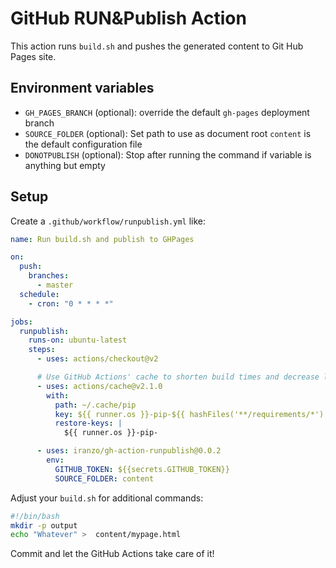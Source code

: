 # GitHub RUN&Publish Action

This action runs `build.sh` and pushes the generated content to Git Hub Pages site.

## Environment variables

- `GH_PAGES_BRANCH` (optional): override the default `gh-pages` deployment branch
- `SOURCE_FOLDER` (optional): Set path to use as document root `content` is the default configuration file
- `DONOTPUBLISH` (optional): Stop after running the command if variable is anything but empty

## Setup

Create a `.github/workflow/runpublish.yml` like:

```yml
name: Run build.sh and publish to GHPages

on:
  push:
    branches:
      - master
  schedule:
    - cron: "0 * * * *"

jobs:
  runpublish:
    runs-on: ubuntu-latest
    steps:
      - uses: actions/checkout@v2

      # Use GitHub Actions' cache to shorten build times and decrease load on servers
      - uses: actions/cache@v2.1.0
        with:
          path: ~/.cache/pip
          key: ${{ runner.os }}-pip-${{ hashFiles('**/requirements/*') }}
          restore-keys: |
            ${{ runner.os }}-pip-

      - uses: iranzo/gh-action-runpublish@0.0.2
        env:
          GITHUB_TOKEN: ${{secrets.GITHUB_TOKEN}}
          SOURCE_FOLDER: content
```

Adjust your `build.sh` for additional commands:

```sh
#!/bin/bash
mkdir -p output
echo "Whatever" >  content/mypage.html
```

Commit and let the GitHub Actions take care of it!
